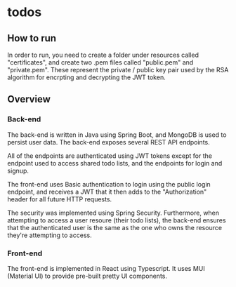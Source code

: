 # todos

## How to run
In order to run, you need to create a folder under resources called "certificates", and create two .pem files called "public.pem" and "private.pem".
These represent the private / public key pair used by the RSA algorithm for encrpting and decrypting the JWT token.

## Overview
### Back-end
The back-end is written in Java using Spring Boot, and MongoDB is used to persist user data. The back-end exposes several REST API endpoints.

All of the endpoints are authenticated using JWT tokens except for the endpoint used to access shared todo lists, and the endpoints for login and signup.

The front-end uses Basic authentication to login using the public login endpoint, and receives a JWT that it then adds to the "Authorization" header for all future HTTP requests.

The security was implemented using Spring Security. Furthermore, when attempting to access a user resoure (their todo lists), the back-end ensures that the authenticated user is the same as the one who owns the resource they're attempting to access.

### Front-end
The front-end is implemented in React using Typescript. It uses MUI (Material UI) to provide pre-built pretty UI components.
